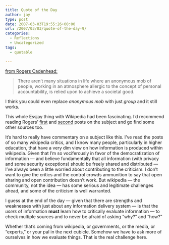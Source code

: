 ```yaml
---
title: Quote of the Day
author: jay
type: post
date: 2007-03-03T19:55:26+00:00
url: /2007/03/03/quote-of-the-day-9/
categories:
  - Reflections
  - Uncategorized
tags:
  - quotable

---
```

[from Rogers Cadenhead:][1]

> There aren’t many situations in life where an anonymous mob of people, working in an atmosphere allergic to the concept of personal accountability, is relied upon to achieve a societal good.

I think you could even replace _anonymous mob_ with just _group_ and it still works.

This whole Essjay thing with Wikipedia had been fascinating. I’d recommend reading Rogers’ [first][2] and [second][3] posts on the subject and go find some other sources too.

It’s hard to really have commentary on a subject like this. I’ve read the posts of so many wikipedia critics, and I know many people, particularly in higher education, that have a very dim view on how information is produced within wikipedia. Given that I’m so vociferously in favor of the democratization of information — and believe fundamentally that all information (with privacy and some security exceptions) should be freely shared and distributed — I’ve always been a little worried about contributing to the criticism. I don’t want to give the critics and the control crowds ammunition to say that open sharing and open contribution doesn’t work. But wikipedia — the community, not the idea — has some serious and legitimate challenges ahead, and some of the criticism is well warranted.

I guess at the end of the day — given that there are strengths and weaknesses with just about any information delivery system — is that the _users_ of information **must** learn how to critically evaluate information — to check multiple sources and to never be afraid of asking “why?” and “how?”

Whether that’s coming from wikipedia, or governments, or the media, or “experts,” or your pal in the next cubicle. Somehow we have to ask more of ourselves in how we evaluate things. That is the real challenge here.

 [1]: http://www.cadenhead.org/workbench/news/3136/jimmy-wales-invites-admin-succeed
 [2]: http://www.cadenhead.org/workbench/news/3133/wikipedia-admin-loses-his-religion
 [3]: http://www.cadenhead.org/workbench/news/3134/wikipedia-editor-faces-consequences